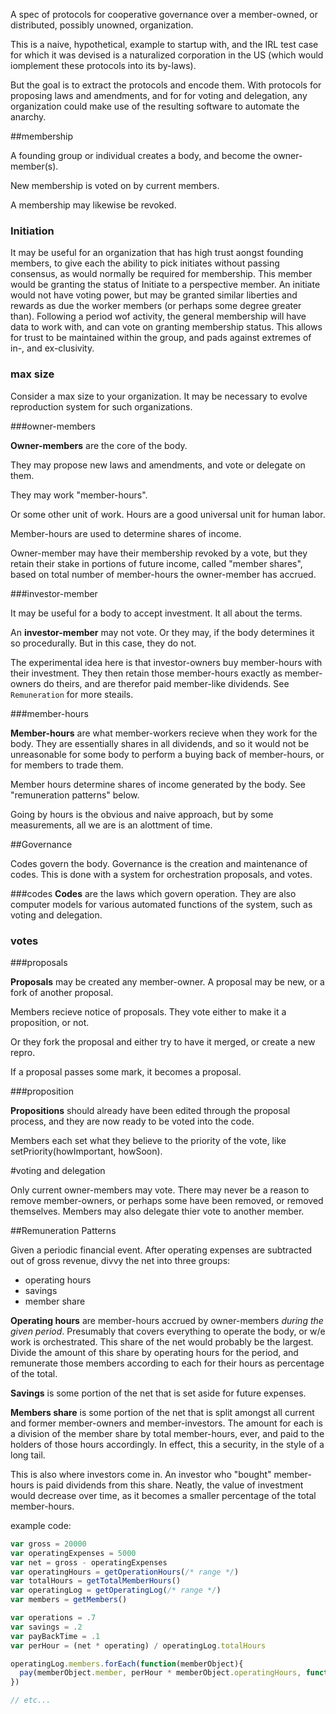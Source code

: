 A spec of protocols for cooperative governance over a member-owned, or distributed, possibly unowned, organization.

This is a naive, hypothetical, example to startup with, and the IRL test case for which it was devised is a naturalized corporation in the US (which would iomplement these protocols into its by-laws).    

But the goal is to extract the protocols and encode them.  With protocols for proposing laws and amendments, and for for voting and delegation, any organization could make use of the resulting software to automate the anarchy.  

##membership

A founding group or individual creates a body, and become the owner-member(s).

New membership is voted on by current members.

A membership may likewise be revoked.

### Initiation

It may be useful for an organization that has high trust aongst founding members,  to give each the ability to pick initiates without passing consensus, as would normally be required for membership.  This member would be granting the status of Initiate to a perspective member.  An initiate would not have voting power, but may be granted similar liberties and rewards as due the worker members (or perhaps some degree greater than).  Following a period wof activity, the general membership will have data to work with, and can vote on granting membership status.  This allows for trust to be maintained within the group, and pads against extremes of in-, and ex-clusivity.

### max size

Consider a max size to your organization.  It may be necessary to evolve reproduction system for such organizations.

###owner-members

__Owner-members__ are the core of the body. 

They may propose new laws and amendments, and vote or delegate on them.

They may work "member-hours". 

Or some other unit of work.  Hours are a good universal unit for human labor.

Member-hours are used to determine shares of income.

Owner-member may have their membership revoked by a vote, but they retain their stake in portions of future income, called "member shares", based on total number of member-hours the owner-member has accrued.

###investor-member

It may be useful for a body to accept investment.  It all about the terms.  

An __investor-member__ may not vote.  Or they may, if the body determines it so procedurally.  But in this case, they do not.  

The experimental idea here is that investor-owners buy member-hours with their investment. They then retain those member-hours exactly as member-owners do theirs, and are therefor paid member-like dividends.  See ```Remuneration``` for more steails. 

###member-hours

__Member-hours__ are what member-workers recieve when they work for the body.  They are essentially shares in all dividends, and so it would not be unreasonable for some body to perform a buying back of member-hours, or for members to trade them.

Member hours determine shares of income generated by the body.  See "remuneration patterns" below.

Going by hours is the obvious and naive approach, but by some measurements, all we are is an alottment of time.

##Governance

Codes govern the body.  Governance is the creation and maintenance of codes.  This is done with a system for orchestration proposals, and votes.

###codes
__Codes__ are the laws which govern operation.  They are also computer models for various automated functions of the system, such as voting and delegation.

### votes

###proposals

__Proposals__ may be created any member-owner.  A proposal may be new, or a fork of another proposal.

Members recieve notice of proposals.  They vote either to make it a proposition, or not.

Or they fork the proposal and either try to have it merged, or create a new repro.

If a proposal passes some mark, it becomes a proposal.

###proposition

__Propositions__ should already have been edited through the proposal process, and they are now ready to be voted into the code.

Members each set what they believe to the priority of the vote, like setPriority(howImportant, howSoon).

#voting and delegation

Only current owner-members may vote.  There may never be a reason to remove member-owners, or perhaps some have been removed, or removed themselves.
Members may also delegate thier vote to another member.

##Remuneration Patterns

Given a periodic financial event.  After operating expenses are subtracted out of gross revenue, divvy the net into three groups:
* operating hours
* savings
* member share

__Operating hours__ are member-hours accrued by owner-members _during the given period_.  Presumably that covers everything to operate the body, or w/e work is orchestrated.  This share of the net would probably be the largest.  Divide the amount of this share by operating hours for the period, and remunerate those members according to each for their hours as percentage of the total.

__Savings__ is some portion of the net that is set aside for future expenses.

__Members share__ is some portion of the net that is split amongst all current and former member-owners and member-investors.  The amount for each is a division of the member share by total member-hours, ever, and paid to the holders of those hours accordingly.  In effect, this a security, in the style of a long tail.  

This is also where investors come in.  An investor who "bought" member-hours is paid dividends from this share.  Neatly, the value of investment would decrease over time, as it becomes a smaller percentage of the total member-hours.  

example code:
```js
var gross = 20000
var operatingExpenses = 5000
var net = gross - operatingExpenses
var operatingHours = getOperationHours(/* range */)
var totalHours = getTotalMemberHours()
var operatingLog = getOperatingLog(/* range */)
var members = getMembers()

var operations = .7
var savings = .2
var payBackTime = .1
var perHour = (net * operating) / operatingLog.totalHours

operatingLog.members.forEach(function(memberObject){
  pay(memberObject.member, perHour * memberObject.operatingHours, function(bankErr, bling){})) 
})

// etc...
